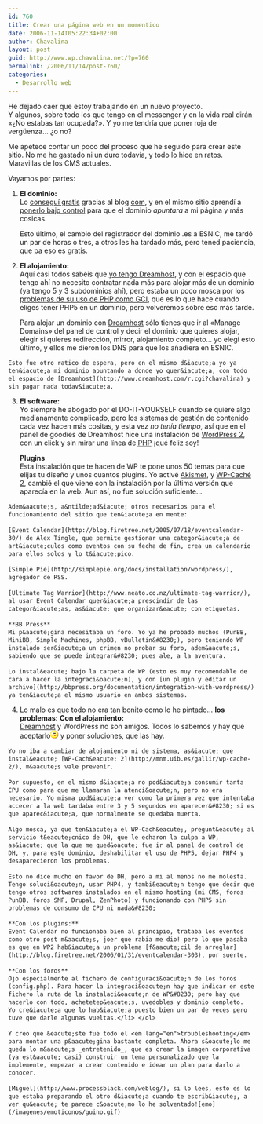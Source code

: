 ```yaml
---
id: 760
title: Crear una página web en un momentico
date: 2006-11-14T05:22:34+02:00
author: Chavalina
layout: post
guid: http://www.wp.chavalina.net/?p=760
permalink: /2006/11/14/post-760/
categories:
  - Desarrollo web
---
```

He dejado caer que estoy trabajando en un nuevo proyecto.  
Y algunos, sobre todo los que tengo en el messenger y en la vida real dir&aacute;n «&iquest;No estabas tan ocupada?». Y yo me tendr&iacute;a que poner roja de verg&uuml;enza&#8230; &iquest;o no?

Me apetece contar un poco del proceso que he seguido para crear este sitio. No me he gastado ni un duro todav&iacute;a, y todo lo hice en ratos. Maravillas de los CMS actuales.

Vayamos por partes:

  1. **El dominio:**  
    Lo [consegu&iacute; gratis](http://www.com.es/00433/dominios-es-gratis/) gracias al blog [com](http://www.com.es/), y en el mismo sitio aprend&iacute; a [ponerlo bajo control](http://www.com.es/00438/gestionar-dominio-esnic/) para que el dominio _apuntara_ a mi p&aacute;gina y m&aacute;s cosicas.</p> 
    Esto &uacute;ltimo, el cambio del registrador del dominio .es a ESNIC, me tard&oacute; un par de horas o tres, a otros les ha tardado m&aacute;s, pero tened paciencia, que pa eso es gratis.

  2. **El alojamiento:**  
    Aqu&iacute; casi todos sab&eacute;is que [yo tengo Dreamhost](http://chavalina.net/comentar.php?idpost=618), y con el espacio que tengo ah&iacute; no necesito contratar nada m&aacute;s para alojar m&aacute;s de un dominio (ya tengo 5 y 3 subdominios ah&iacute;), pero estaba un poco mosca por los [problemas de su uso de <acronym title="Hypertext PreProcessor">PHP</acronym> como GCI](http://mnm.uib.es/gallir/posts/2005/11/10/499/), que es lo que hace cuando eliges tener PHP5 en un dominio, pero volveremos sobre eso m&aacute;s tarde.</p> 
    Para alojar un dominio con [Dreamhost](http://www.dreamhost.com/r.cgi?chavalina) s&oacute;lo tienes que ir al «Manage Domains» del panel de control y decir el dominio que quieres alojar, elegir si quieres redirecci&oacute;n, mirror, alojamiento completo&#8230; yo eleg&iacute; esto &uacute;ltimo, y ellos me dieron los DNS para que los a&ntilde;adiera en ESNIC.
    
    Esto fue otro ratico de espera, pero en el mismo d&iacute;a yo ya ten&iacute;a mi dominio apuntando a donde yo quer&iacute;a, con todo el espacio de [Dreamhost](http://www.dreamhost.com/r.cgi?chavalina) y sin pagar nada todav&iacute;a.

  3. **El software:**  
    Yo siempre he abogado por el DO-IT-YOURSELF cuando se quiere algo medianamente complicado, pero los sistemas de gesti&oacute;n de contenido cada vez hacen m&aacute;s cositas, y esta vez _no ten&iacute;a tiempo_, as&iacute; que en el panel de goodies de Dreamhost hice una instalaci&oacute;n de [WordPress 2](http://www.wordpress.com), con un click y sin mirar una l&iacute;nea de <acronym title="Hypertext PreProcessor">PHP</acronym> &iexcl;qu&eacute; feliz soy!</p> 
    **Plugins**  
    Esta instalaci&oacute;n que te hacen de WP te pone unos 50 temas para que elijas tu dise&ntilde;o y unos cuantos plugins. Yo activ&eacute; [Akismet](http://akismet.com/), y [WP-Cach&eacute; 2](http://mnm.uib.es/gallir/wp-cache-2/), cambi&eacute; el que viene con la instalaci&oacute;n por la &uacute;ltima versi&oacute;n que aparec&iacute;a en la web. Aun as&iacute;, no fue soluci&oacute;n suficiente&#8230;
    
    Adem&aacute;s, a&ntilde;ad&iacute; otros necesarios para el funcionamiento del sitio que ten&iacute;a en mente: 
    
    [Event Calendar](http://blog.firetree.net/2005/07/18/eventcalendar-30/) de Alex Tingle, que permite gestionar una categor&iacute;a de art&iacute;culos como eventos con su fecha de fin, crea un calendario para ellos solos y lo t&iacute;pico.
    
    [Simple Pie](http://simplepie.org/docs/installation/wordpress/), agregador de RSS.
    
    [Ultimate Tag Warrior](http://www.neato.co.nz/ultimate-tag-warrior/), al usar Event Calendar quer&iacute;a prescindir de las categor&iacute;as, as&iacute; que organizar&eacute; con etiquetas.
    
    **BB Press**  
    Mi p&aacute;gina necesitaba un foro. Yo ya he probado muchos (PunBB, MiniBB, Simple Machines, phpBB, vBulletin&#8230;), pero teniendo WP instalado ser&iacute;a un crimen no probar su foro, adem&aacute;s, sabiendo que se puede integrar&#8230; pues ale, a la aventura.
    
    Lo instal&eacute; bajo la carpeta de WP (esto es muy recomendable de cara a hacer la integraci&oacute;n), y con [un plugin y editar un archivo](http://bbpress.org/documentation/integration-with-wordpress/) ya ten&iacute;a el mismo usuario en ambos sistemas. 

  4. Lo malo es que todo no era tan bonito como lo he pintado&#8230; **los problemas:** 
    **Con el alojamiento:**  
    [Dreamhost](http://www.dreamhost.com/r.cgi?chavalina) y WordPress no son amigos. Todos lo sabemos y hay que aceptarlo![emo](/imagenes/emoticonos/confuso.gif) y poner soluciones, que las hay.
    
    Yo no iba a cambiar de alojamiento ni de sistema, as&iacute; que instal&eacute; [WP-Cach&eacute; 2](http://mnm.uib.es/gallir/wp-cache-2/), m&aacute;s vale prevenir.
    
    Por supuesto, en el mismo d&iacute;a no pod&iacute;a consumir tanta CPU como para que me llamaran la atenci&oacute;n, pero no era necesario. Yo misma pod&iacute;a ver como la primera vez que intentaba accecer a la web tardaba entre 3 y 5 segundos en aparecer&#8230; si es que aparec&iacute;a, que normalmente se quedaba muerta.
    
    Algo mosca, ya que ten&iacute;a el WP-Cach&eacute;, pregunt&eacute; al servicio t&eacute;cnico de DH, que le echaron la culpa a WP, as&iacute; que la que me qued&oacute; fue ir al panel de control de DH, y, para este dominio, deshabilitar el uso de PHP5, dejar PHP4 y desaparecieron los problemas.
    
    Esto no dice mucho en favor de DH, pero a mi al menos no me molesta. Tengo soluci&oacute;n, usar PHP4, y tambi&eacute;n tengo que decir que tengo otros softwares instalados en el mismo hosting (mi CMS, foros PunBB, foros SMF, Drupal, ZenPhoto) y funcionando con PHP5 sin problemas de consumo de CPU ni nada&#8230;
    
    **Con los plugins:**  
    Event Calendar no funcionaba bien al principio, trataba los eventos como otro post m&aacute;s, joer que rabia me dio! pero lo que pasaba es que en WP2 hab&iacute;a un problema [f&aacute;cil de arreglar](http://blog.firetree.net/2006/01/31/eventcalendar-303), por suerte.
    
    **Con los foros**  
    Ojo especialmente al fichero de configuraci&oacute;n de los foros (config.php). Para hacer la integraci&oacute;n hay que indicar en este fichero la ruta de la instalaci&oacute;n de WP&#8230; pero hay que hacerlo con todo, achetetep&eacute;s, uvedobles y dominio completo.  
    Yo cre&iacute;a que lo hab&iacute;a puesto bien un par de veces pero tuve que darle algunas vueltas.</li> </ol> 
    
    Y creo que &eacute;ste fue todo el <em lang="en">troubleshooting</em> para montar una p&aacute;gina bastante completa. Ahora s&oacute;lo me queda lo m&aacute;s _entretenido_, que es crear la imagen corporativa (ya est&aacute; casi) construir un tema personalizado que la implemente, empezar a crear contenido e idear un plan para darlo a conocer.
    
    [Miguel](http://www.processblack.com/weblog/), si lo lees, esto es lo que estaba preparando el otro d&iacute;a cuando te escrib&iacute;, a ver qu&eacute; te parece c&oacute;mo lo he solventado![emo](/imagenes/emoticonos/guino.gif)